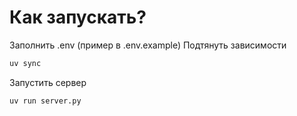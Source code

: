 # Как запускать?
Заполнить .env (пример в .env.example)
Подтянуть зависимости  
```bash
uv sync
```
Запустить сервер  
```bash
uv run server.py
```
